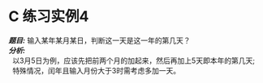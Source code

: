 <!--
  - File Name README.md
  - Version 1.0
  - Author aaron
  - Email wzj020109@163.com
  - Created Time 2022-01-05
-->


# C 练习实例4

***题目:*** 输入某年某月某日，判断这一天是这一年的第几天？ <br>
***分析:*** <br>
&nbsp;&nbsp;以3月5日为例，应该先把前两个月的加起来，然后再加上5天即本年的第几天; <br> 
&nbsp;&nbsp;特殊情况，闰年且输入月份大于3时需考虑多加一天。
